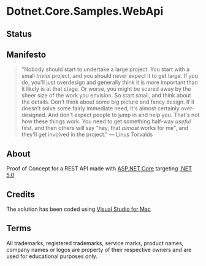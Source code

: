 # Dotnet.Core.Samples.WebApi

## Status

## Manifesto

> "Nobody should start to undertake a large project. You start with a small _trivial_ project, and you should never expect it to get large. If you do, you'll just overdesign and generally think it is more important than it likely is at that stage. Or worse, you might be scared away by the sheer size of the work you envision. So start small, and think about the details. Don't think about some big picture and fancy design. If it doesn't solve some fairly immediate need, it's almost certainly over-designed. And don't expect people to jump in and help you. That's not how these things work. You need to get something half-way _useful_ first, and then others will say "hey, that _almost_ works for me", and they'll get involved in the project." — Linus Torvalds

## About

Proof of Concept for a REST API made with [ASP.NET Core](https://docs.microsoft.com/en-us/aspnet/core/?view=aspnetcore-5.0) targeting [.NET 5.0](https://docs.microsoft.com/en-us/dotnet/core/dotnet-five)

## Credits

The solution has been coded using [Visual Studio for Mac](https://visualstudio.microsoft.com/vs/mac/)

## Terms

All trademarks, registered trademarks, service marks, product names, company names or logos are property of their respective owners and are used for educational purposes only.